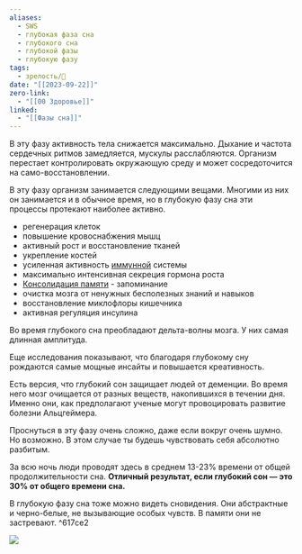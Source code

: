 ```yaml
---
aliases:
  - SWS
  - глубокая фаза сна
  - глубокого сна
  - глубокой фазы
  - глубокую фазу
tags:
  - зрелость/🌱
date: "[[2023-09-22]]"
zero-link:
  - "[[00 Здоровье]]"
linked:
  - "[[Фазы сна]]"
---
```

В эту фазу активность тела снижается максимально. Дыхание и частота сердечных ритмов замедляется, мускулы расслабляются. Организм перестает контролировать окружающую среду и может сосредоточится на само-восстановлении.

В эту фазу организм занимается следующими вещами. Многими из них он занимается и в обычное время, но в глубокую фазу сна эти процессы протекают наиболее активно.
- регенерация клеток
- повышение кровоснабжения мышц
- активный рост и восстановление тканей
- укрепление костей
- усиленная активность [иммунной](Иммунная%20система.md) системы
- максимально интенсивная секреция гормона роста
- [Консолидация памяти](Консолидация%20памяти.md) - запоминание
- очистка мозга от ненужных бесполезных знаний и навыков
- восстановление миклофлоры кишечника
- активная регуляция инсулина

Во время глубокого сна преобладают дельта-волны мозга. У них самая длинная амплитуда.

Еще исследования показывают, что благодаря глубокому сну рождаются самые мощные инсайты и повышается креативность.

Есть версия, что глубокий сон защищает людей от деменции. Во время него мозг очищается от разных веществ, накопившихся в течении дня. Именно они, как предполагают ученые могут провоцировать развитие болезни Альцгеймера.

Проснуться в эту фазу очень сложно, даже если вокруг очень шумно. Но возможно. В этом случае ты будешь чувствовать себя абсолютно разбитым.

За всю ночь люди проводят здесь в среднем 13-23% времени от общей продолжительности сна. **Отличный результат, если глубокий сон — это 30% от общего времени сна.**

В глубокую фазу сна тоже можно видеть сновидения. Они абстрактные и черно-белые, не вызывающие особых чувств. В памяти они не застревают. ^617ce2

![](Высокоуглеводная%20диета.md#^b77ca7)
